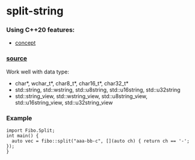 # split-string
### Using C++20 features:
* [concept](https://en.cppreference.com/w/cpp/header/concepts)
### [source](/include/split.xx)
Work well with data type:  
* char*, wchar_t*, char8_t*, char16_t*, char32_t*  
* std::string, std::wstring, std::u8string, std::u16string, std::u32string  
* std::string_view, std::wstring_view, std::u8string_view, std::u16string_view, std::u32string_view  
  
### Example  
```
import Fibo.Split;
int main() {
  auto vec = fibo::split("aaa-bb-c", [](auto ch) { return ch == '-'; });
}
```
